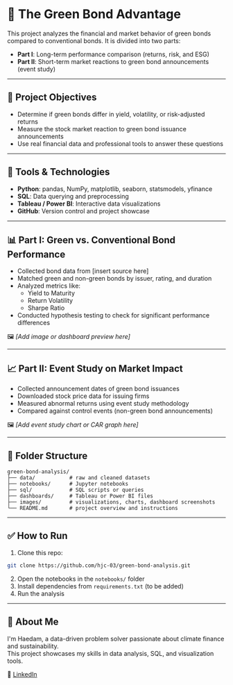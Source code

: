 # 🌱 The Green Bond Advantage

This project analyzes the financial and market behavior of green bonds compared to conventional bonds. It is divided into two parts:

- **Part I**: Long-term performance comparison (returns, risk, and ESG)
- **Part II**: Short-term market reactions to green bond announcements (event study)

---

## 📌 Project Objectives

- Determine if green bonds differ in yield, volatility, or risk-adjusted returns
- Measure the stock market reaction to green bond issuance announcements
- Use real financial data and professional tools to answer these questions

---

## 🧰 Tools & Technologies

- **Python**: pandas, NumPy, matplotlib, seaborn, statsmodels, yfinance
- **SQL**: Data querying and preprocessing
- **Tableau / Power BI**: Interactive data visualizations
- **GitHub**: Version control and project showcase

---

## 📊 Part I: Green vs. Conventional Bond Performance

- Collected bond data from [insert source here]
- Matched green and non-green bonds by issuer, rating, and duration
- Analyzed metrics like:
  - Yield to Maturity
  - Return Volatility
  - Sharpe Ratio
- Conducted hypothesis testing to check for significant performance differences

🖼️ *[Add image or dashboard preview here]*

---

## 📈 Part II: Event Study on Market Impact

- Collected announcement dates of green bond issuances
- Downloaded stock price data for issuing firms
- Measured abnormal returns using event study methodology
- Compared against control events (non-green bond announcements)

🖼️ *[Add event study chart or CAR graph here]*

---

## 📂 Folder Structure

```
green-bond-analysis/
├── data/           # raw and cleaned datasets
├── notebooks/      # Jupyter notebooks
├── sql/            # SQL scripts or queries
├── dashboards/     # Tableau or Power BI files
├── images/         # visualizations, charts, dashboard screenshots
└── README.md       # project overview and instructions
```

---

## ✅ How to Run

1. Clone this repo:

```bash
git clone https://github.com/hjc-03/green-bond-analysis.git
```


2. Open the notebooks in the `notebooks/` folder  
3. Install dependencies from `requirements.txt` (to be added)  
4. Run the analysis

---

## 🙋 About Me

I'm Haedam, a data-driven problem solver passionate about climate finance and sustainability.  
This project showcases my skills in data analysis, SQL, and visualization tools.

🔗 [LinkedIn](https://www.linkedin.com/in/haedam-cho-55a44a210)

